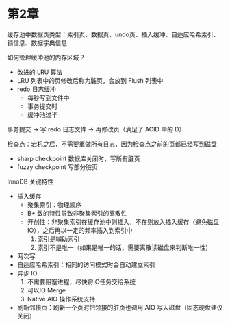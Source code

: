 # 第2章

缓存池中数据页类型：索引页、数据页、undo页、插入缓冲、自适应哈希索引、锁信息、数据字典信息

如何管理缓冲池的内存区域？
- 改进的 LRU 算法
- LRU 列表中的页修改后称为脏页，会放到 Flush 列表中
- redo 日志缓冲
    - 每秒写到文件中
    - 事务提交时
    - 缓冲池过半

事务提交 -> 写 redo 日志文件 -> 再修改页（满足了 ACID 中的 D）

检查点：宕机之后，不需要重做所有日志，因为检查点之前的页都已经写到磁盘
- sharp checkpoint 数据库关闭时，写所有脏页
- fuzzy checkpoint 写部分脏页

InnoDB 关键特性
- 插入缓存
    - 聚集索引：物理顺序
    - B+ 数的特性导致非聚集索引的离散性
    - 开创性：非聚集索引在缓存池中则插入，不在则放入插入缓存（避免磁盘 IO），之后再以一定的频率插入到索引中
        1. 索引是辅助索引
        2. 索引不是唯一（如果是唯一的话，需要离散读磁盘来判断唯一性）
- 两次写
- 自适应哈希索引：相同的访问模式时会自动建立索引
- 异步 IO
    1. 不需要阻塞进程，尽快将IO任务交给系统
    2. 可以IO Merge
    3. Native AIO 操作系统支持
- 刷新邻接页：刷新一个页时把领接的脏页也调用 AIO 写入磁盘（固态硬盘建议关闭）
